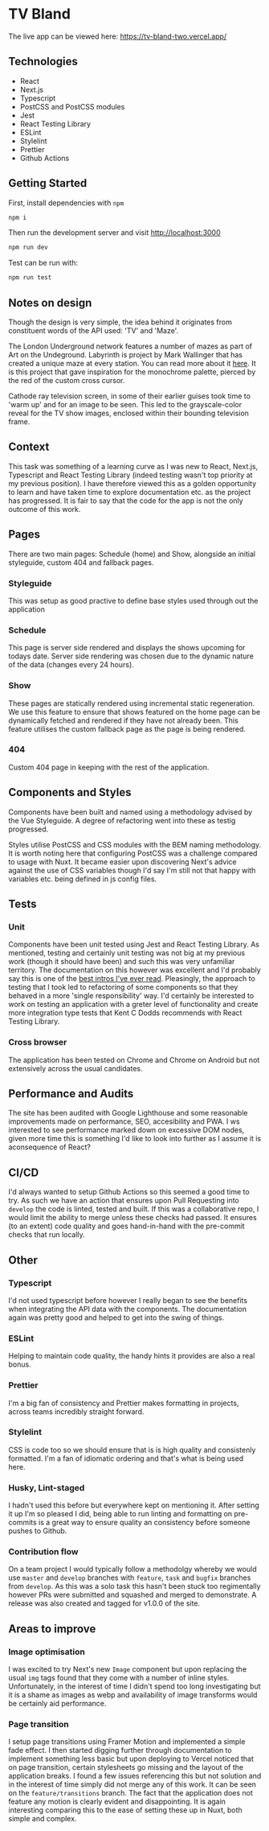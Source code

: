 # TV Bland
The live app can be viewed here: <https://tv-bland-two.vercel.app/>

## Technologies
- React
- Next.js
- Typescript
- PostCSS and PostCSS modules
- Jest
- React Testing Library
- ESLint
- Stylelint
- Prettier
- Github Actions

## Getting Started

First, install dependencies with `npm`
```bash
npm i
```

Then run the development server and visit [http://localhost:3000](http://localhost:3000)

```bash
npm run dev
```

Test can be run with:

```bash
npm run test
```

## Notes on design
Though the design is very simple, the idea behind it originates from constituent words of the API used: 'TV' and 'Maze'.

The London Underground network features a number of mazes as part of Art on the Undeground. Labyrinth is project by Mark Wallinger that has created a unique maze at every station. You can read more about it [here](https://art.tfl.gov.uk/labyrinth/about/). It is this project that gave inspiration for the monochrome palette, pierced by the red of the custom cross cursor.

Cathode ray television screen, in some of their earlier guises took time to 'warm up' and for an image to be seen. This led to the grayscale-color reveal for the TV show images, enclosed within their bounding television frame.

## Context
This task was something of a learning curve as I was new to React, Next.js, Typescript and React Testing Library (indeed testing wasn't top priority at my previous position). I have therefore viewed this as a golden opportunity to learn and have taken time to explore documentation etc. as the project has progressed. It is fair to say that the code for the app is not the only outcome of this work.

## Pages
There are two main pages: Schedule (home) and Show, alongside an initial styleguide, custom 404 and fallback pages.

### Styleguide
This was setup as good practive to define base styles used through out the application

### Schedule
This page is server side rendered and displays the shows upcoming for todays date. Server side rendering was chosen due to the dynamic nature of the data (changes every 24 hours).

### Show
These pages are statically rendered using incremental static regeneration. We use this feature to ensure that shows featured on the home page can be dynamically fetched and rendered if they have not already been. This feature utilises the custom fallback page as the page is being rendered.

### 404
Custom 404 page in keeping with the rest of the application.

## Components and Styles
Components have been built and named using a methodology advised by the Vue Styleguide. A degree of refactoring went into these as testig progressed.

Styles utilise PostCSS and CSS modules with the BEM naming methodology. It is worth noting here that configuring PostCSS was a challenge compared to usage with Nuxt. It became easier upon discovering Next's advice against the use of CSS variables though I'd say I'm still not that happy with variables etc. being defined in js config files.

## Tests
### Unit
Components have been unit tested using Jest and React Testing Library. As mentioned, testing and certainly unit testing was not big at my previous work (though it should have been) and such this was very unfamiliar territory. The documentation on this however was excellent and I'd probably say this is one of the [best intros I've ever read](https://www.robinwieruch.de/react-testing-library). Pleasingly, the approach to testing that I took led to refactoring of some components so that they behaved in a more 'single responsibility' way. I'd certainly be interested to work on testing an application with a greter level of functionality and create more integration type tests that Kent C Dodds recommends with React Testing Library.

### Cross browser
The application has been tested on Chrome and Chrome on Android but not extensively across the usual candidates.

## Performance and Audits
The site has been audited with Google Lighthouse and some reasonable improvements made on performance, SEO, accesibility and PWA. I ws interested to see performance marked down on excessive DOM nodes, given more time this is something I'd like to look into further as I assume it is aconsequence of React?

## CI/CD
I'd always wanted to setup Github Actions so this seemed a good time to try. As such we have an action that ensures upon Pull Requesting into `develop` the code is linted, tested and built. If this was a collaborative repo, I would limit the ability to merge unless these checks had passed. It ensures (to an extent) code quality and goes hand-in-hand with the pre-commit checks that run locally.

## Other
### Typescript
I'd not used typescript before however I really began to see the benefits when integrating the API data with the components. The documentation again was pretty good and helped to get into the swing of things.
### ESLint
Helping to maintain code quality, the handy hints it provides are also a real bonus.

### Prettier
I'm a big fan of consistency and Prettier makes formatting in projects, across teams incredibly straight forward.

### Stylelint
CSS is code too so we should ensure that is is high quality and consistenly formatted. I'm a fan of idiomatic ordering and that's what is being used here.

### Husky, Lint-staged
I hadn't used this before but everywhere kept on mentioning it. After setting it up I'm so pleased I did, being able to run linting and formatting on pre-commits is a great way to ensure quality an consistency before someone pushes to Github.
### Contribution flow
On a team project I would typically follow a methodolgy whereby we would use `master` and `develop` branches with `feature`, `task` and `bugfix` branches from `develop`. As this was a solo task this hasn't been stuck too regimentally however PRs were submitted and squashed and merged to demonstrate. A release was also created and tagged for v1.0.0 of the site.

## Areas to improve
### Image optimisation
I was excited to try Next's new `Image` component but upon replacing the usual `img` tags found that they come with a number of inline styles. Unfortunately, in the interest of time I didn't spend too long investigating but it is a shame as images as webp and availability of image transforms would be certainly aid performance.

### Page transition
I setup page transitions using Framer Motion and implemented a simple fade effect. I then started digging further through documentation to implement something less basic but upon deploying to Vercel noticed that on page transition, certain stylesheets go missing and the layout of the application breaks. I found a few issues referencing this but not solution and in the interest of time simply did not merge any of this work. It can be seen on the `feature/transitions` branch. The fact that the application does not feature any motion is clearly evident and disappointing. It is again interesting comparing this to the ease of setting these  up in Nuxt, both simple and complex.

